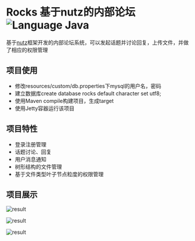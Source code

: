 # Rocks 基于nutz的内部论坛 ![Language Java](https://img.shields.io/badge/language-java-blue.svg?style=flat-square)

基于[nutz](https://github.com/nutzam/nutz)框架开发的内部论坛系统，可以发起话题并讨论回复，上传文件，并做了相应的权限管理

## 项目使用

* 修改resources/custom/db.properties下mysql的用户名，密码
* 建立数据库create database rocks default character set utf8;
* 使用Maven compile构建项目，生成target
* 使用Jetty容器运行该项目

## 项目特性

* 登录注册管理
* 话题讨论、回复
* 用户消息通知
* 树形结构的文件管理
* 基于文件类型叶子节点粒度的权限管理

## 项目展示

![result](https://rawgit.com/v4if/rocks/master/2017-02-22-203743.png)

![result](https://rawgit.com/v4if/rocks/master/2017-02-22-203954.png)

![result](https://rawgit.com/v4if/rocks/master/2017-02-22-204102.png)
